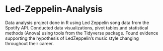 # Led-Zeppelin-Analysis
Data analysis project done in R using Led Zeppelin song data from the Spotify API. 
Conducted data visualizations, pivot tables,and statistical methods (Anova) using tools from the Tidyverse package. Found evidence supporting the hypothesis
of LedZeppelin’s music style changing throughout their career.
